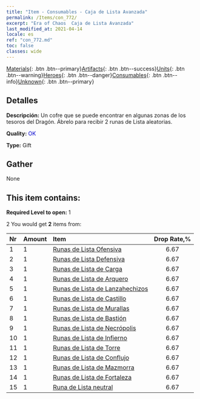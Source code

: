 ```yaml
---
title: "Item - Consumables - Caja de Lista Avanzada"
permalink: /Items/con_772/
excerpt: "Era of Chaos  Caja de Lista Avanzada"
last_modified_at: 2021-04-14
locale: es
ref: "con_772.md"
toc: false
classes: wide
---
```

 [Materials](/es/Items/){: .btn .btn--primary}[Artifacts](/es/Items/Artifacts/){: .btn .btn--success}[Units](/es/Items/Units/){: .btn .btn--warning}[Heroes](/es/Items/Heroes/){: .btn .btn--danger}[Consumables](/es/Items/Consumables/){: .btn .btn--info}[Unknown](/es/Items/Unknown/){: .btn .btn--primary}

## Detalles
 **Descripción:** Un cofre que se puede encontrar en algunas zonas de los tesoros del Dragón. Ábrelo para recibir 2 runas de Lista aleatorias.

 **Quality:** <span style="color: #0000CD">OK</span>

 **Type:** Gift

## Gather

  None

## This item contains:

 **Required Level to open:** 1

 2 You would get **2** items  from:

  | Nr | Amount |     Item    | Drop Rate,% |
  |:---|:-------|:------------|:---------:|
  | 1 | 1 | [Runas de Lista Ofensiva](/es/Items/con_734/) | 6.67 | 
  | 2 | 1 | [Runas de Lista Defensiva](/es/Items/con_739/) | 6.67 | 
  | 3 | 1 | [Runas de Lista de Carga](/es/Items/con_741/) | 6.67 | 
  | 4 | 1 | [Runas de Lista de Arquero](/es/Items/con_742/) | 6.67 | 
  | 5 | 1 | [Runas de Lista de Lanzahechizos](/es/Items/con_746/) | 6.67 | 
  | 6 | 1 | [Runas de Lista de Castillo](/es/Items/con_752/) | 6.67 | 
  | 7 | 1 | [Runas de Lista de Murallas](/es/Items/con_753/) | 6.67 | 
  | 8 | 1 | [Runas de Lista de Bastión](/es/Items/con_754/) | 6.67 | 
  | 9 | 1 | [Runas de Lista de Necrópolis](/es/Items/con_755/) | 6.67 | 
  | 10 | 1 | [Runas de Lista de Infierno](/es/Items/con_777/) | 6.67 | 
  | 11 | 1 | [Runas de Lista de Torre](/es/Items/con_785/) | 6.67 | 
  | 12 | 1 | [Runas de Lista de Conflujo](/es/Items/con_791/) | 6.67 | 
  | 13 | 1 | [Runas de Lista de Mazmorra](/es/Items/con_792/) | 6.67 | 
  | 14 | 1 | [Runas de Lista de Fortaleza](/es/Items/con_818/) | 6.67 | 
  | 15 | 1 | [Runa de Lista neutral](/es/Items/con_869/) | 6.67 | 
